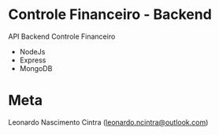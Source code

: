# Controle Financeiro - Backend
API Backend Controle Financeiro

- NodeJs
- Express
- MongoDB

# Meta
Leonardo Nascimento Cintra (leonardo.ncintra@outlook.com)

